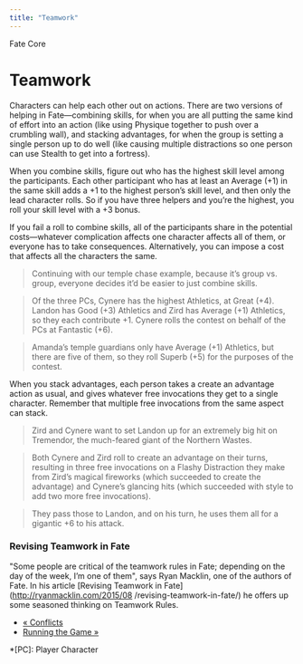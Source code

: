 ```yaml
---
title: "Teamwork"
---
```

    
Fate Core

#  Teamwork

Characters can help each other out on actions. There are two versions of
helping in Fate—combining skills, for when you are all putting the same kind
of effort into an action (like using Physique together to push over a
crumbling wall), and stacking advantages, for when the group is setting a
single person up to do well (like causing multiple distractions so one person
can use Stealth to get into a fortress).

When you combine skills, figure out who has the highest skill level among the
participants. Each other participant who has at least an Average (+1) in the
same skill adds a +1 to the highest person’s skill level, and then only the
lead character rolls. So if you have three helpers and you’re the highest, you
roll your skill level with a +3 bonus.

If you fail a roll to combine skills, all of the participants share in the
potential costs—whatever complication affects one character affects all of
them, or everyone has to take consequences. Alternatively, you can impose a
cost that affects all the characters the same.

> Continuing with our temple chase example, because it’s group vs. group,
everyone decides it’d be easier to just combine skills.

>

> Of the three PCs, Cynere has the highest Athletics, at Great (+4). Landon
has Good (+3) Athletics and Zird has Average (+1) Athletics, so they each
contribute +1. Cynere rolls the contest on behalf of the PCs at Fantastic
(+6).

>

> Amanda’s temple guardians only have Average (+1) Athletics, but there are
five of them, so they roll Superb (+5) for the purposes of the contest.

When you stack advantages, each person takes a create an advantage action as
usual, and gives whatever free invocations they get to a single character.
Remember that multiple free invocations from the same aspect can stack.

> Zird and Cynere want to set Landon up for an extremely big hit on Tremendor,
the much-feared giant of the Northern Wastes.

>

> Both Cynere and Zird roll to create an advantage on their turns, resulting
in three free invocations on a <span class="aspect">Flashy Distraction</span> they
make from Zird’s magical fireworks (which succeeded to create the advantage)
and Cynere’s glancing hits (which succeeded with style to add two more free
invocations).

>

> They pass those to Landon, and on his turn, he uses them all for a gigantic
+6 to his attack.

### Revising Teamwork in Fate

"Some people are critical of the teamwork rules in Fate; depending on the day
of the week, I’m one of them", says Ryan Macklin, one of the authors of Fate.
In his article [Revising Teamwork in Fate](http://ryanmacklin.com/2015/08
/revising-teamwork-in-fate/) he offers up some seasoned thinking on Teamwork
Rules.

  * [« Conflicts](/fate-core/conflicts)
  * [Running the Game »](/fate-core/running-game)

  *[PC]: Player Character

